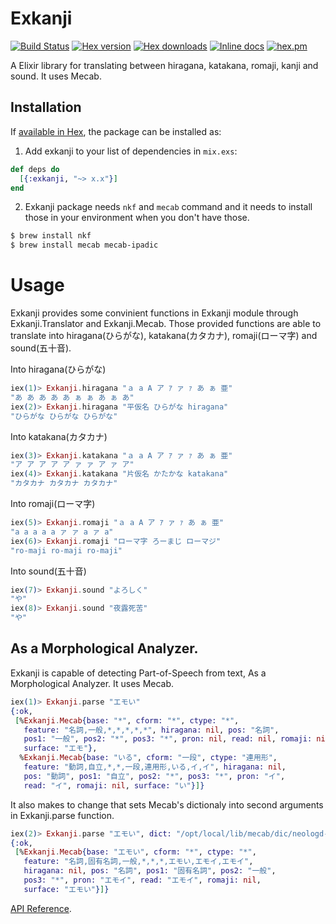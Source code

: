 # Exkanji

[![Build Status](http://img.shields.io/travis/ikeikeikeike/exkanji.svg?style=flat-square)](http://travis-ci.org/ikeikeikeike/exkanji)
[![Hex version](https://img.shields.io/hexpm/v/exkanji.svg "Hex version")](https://hex.pm/packages/exkanji)
[![Hex downloads](https://img.shields.io/hexpm/dt/exkanji.svg "Hex downloads")](https://hex.pm/packages/exkanji)
[![Inline docs](https://inch-ci.org/github/ikeikeikeike/exkanji.svg)](http://inch-ci.org/github/ikeikeikeike/exkanji)
[![hex.pm](https://img.shields.io/hexpm/l/ltsv.svg)](https://github.com/ikeikeikeike/exkanji/blob/master/LICENSE)


A Elixir library for translating between hiragana, katakana, romaji, kanji and sound. It uses Mecab.

## Installation

If [available in Hex](https://hex.pm/docs/publish), the package can be installed as:

  1. Add exkanji to your list of dependencies in `mix.exs`:

  ```elixir
  def deps do
    [{:exkanji, "~> x.x"}]
  end
  ```

  2. Exkanji package needs `nkf` and `mecab` command and it needs to install those in your environment when you don't have those.

  ```zsh
  $ brew install nkf
  $ brew install mecab mecab-ipadic
  ```

# Usage

Exkanji provides some convinient functions in Exkanji module through Exkanji.Translator and Exkanji.Mecab.
Those provided functions are able to translate into hiragana(ひらがな), katakana(カタカナ), romaji(ローマ字) and sound(五十音).

Into hiragana(ひらがな)
```Elixir
iex(1)> Exkanji.hiragana "ａ a A ア ｱ ァ ｧ あ ぁ 亜"
"あ あ あ あ あ ぁ ぁ あ ぁ あ"
iex(2)> Exkanji.hiragana "平仮名 ひらがな hiragana"
"ひらがな ひらがな ひらがな"
```

Into katakana(カタカナ)
```Elixir
iex(3)> Exkanji.katakana "ａ a A ア ｱ ァ ｧ あ ぁ 亜"
"ア ア ア ア ア ァ ァ ア ァ ア"
iex(4)> Exkanji.katakana "片仮名 かたかな katakana"
"カタカナ カタカナ カタカナ"
```

Into romaji(ローマ字)
```Elixir
iex(5)> Exkanji.romaji "ａ a A ア ｱ ァ ｧ あ ぁ 亜"
"a a a a a ァ ァ a ァ a"
iex(6)> Exkanji.romaji "ローマ字 ろーまじ ローマジ"
"ro-maji ro-maji ro-maji"
```

Into sound(五十音)
```Elixir
iex(7)> Exkanji.sound "よろしく"
"や"
iex(8)> Exkanji.sound "夜露死苦"
"や"
```

## As a Morphological Analyzer.

Exkanji is capable of detecting Part-of-Speech from text, As a Morphological Analyzer. It uses Mecab.

```Elixir
iex(1)> Exkanji.parse "エモい"
{:ok,
 [%Exkanji.Mecab{base: "*", cform: "*", ctype: "*",
   feature: "名詞,一般,*,*,*,*,*", hiragana: nil, pos: "名詞",
   pos1: "一般", pos2: "*", pos3: "*", pron: nil, read: nil, romaji: nil,
   surface: "エモ"},
  %Exkanji.Mecab{base: "いる", cform: "一段", ctype: "連用形",
   feature: "動詞,自立,*,*,一段,連用形,いる,イ,イ", hiragana: nil,
   pos: "動詞", pos1: "自立", pos2: "*", pos3: "*", pron: "イ",
   read: "イ", romaji: nil, surface: "い"}]}
```

It also makes to change that sets Mecab's dictionaly into second arguments in Exkanji.parse function.

```Elixir
iex(2)> Exkanji.parse "エモい", dict: "/opt/local/lib/mecab/dic/neologd-utf8"
{:ok,
 [%Exkanji.Mecab{base: "エモい", cform: "*", ctype: "*",
   feature: "名詞,固有名詞,一般,*,*,*,エモい,エモイ,エモイ",
   hiragana: nil, pos: "名詞", pos1: "固有名詞", pos2: "一般",
   pos3: "*", pron: "エモイ", read: "エモイ", romaji: nil,
   surface: "エモい"}]}
```

[API Reference](http://hexdocs.pm/exkanji/).
